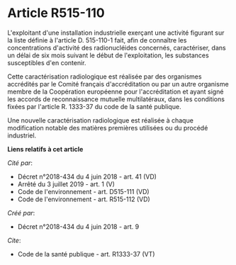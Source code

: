 # Article R515-110

L'exploitant d'une installation industrielle exerçant une activité figurant sur la liste définie à l'article D. 515-110-1
fait, afin de connaître les concentrations d'activité des radionucléides concernés, caractériser, dans un délai de six mois
suivant le début de l'exploitation, les substances susceptibles d'en contenir. 

Cette caractérisation radiologique est réalisée par des organismes accrédités par le Comité français d'accréditation ou par
un autre organisme membre de la Coopération européenne pour l'accréditation et ayant signé les accords de reconnaissance
mutuelle multilatéraux, dans les conditions fixées par l'article R. 1333-37 du code de la santé publique. 

Une nouvelle caractérisation radiologique est réalisée à chaque modification notable des matières premières utilisées ou du
procédé industriel.

**Liens relatifs à cet article**

_Cité par_:

  - Décret n°2018-434 du 4 juin 2018 - art. 41 (VD)
  - Arrêté du 3 juillet 2019 - art. 1 (V)
  - Code de l'environnement - art. D515-111 (VD)
  - Code de l'environnement - art. R515-112 (VD)

_Créé par_:

  - Décret n°2018-434 du 4 juin 2018 - art. 9

_Cite_:

  - Code de la santé publique - art. R1333-37 (VT)
